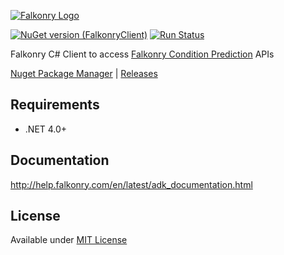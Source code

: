 [![Falkonry Logo](https://app.falkonry.ai/img/logo.png)](http://falkonry.com/)

[![NuGet version (FalkonryClient)](https://img.shields.io/nuget/v/FalkonryClient.svg?style=flat-square)](https://www.nuget.org/packages/FalkonryClient/)
[![Run Status](https://api.shippable.com/projects/5734c7032a8192902e1fde1f/badge?branch=master)](https://app.shippable.com/github/Falkonry/falkonry-csharp-client)

Falkonry C# Client to access [Falkonry Condition Prediction](falkonry.com) APIs

[Nuget Package Manager](https://www.nuget.org/packages/FalkonryClient) | [Releases](https://github.com/Falkonry/falkonry-csharp-client/releases)

## Requirements
- .NET 4.0+

## Documentation
http://help.falkonry.com/en/latest/adk_documentation.html

## License
Available under [MIT License](LICENSE)
